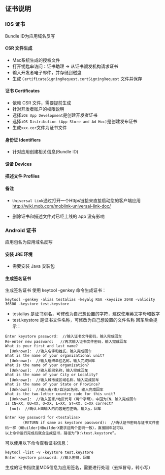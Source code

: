 ## 证书说明

### IOS 证书

Bundle ID为应用域名反写

#### CSR 文件生成

- Mac系统生成的授权文件
- 打开钥匙串访问：证书助理 -> 从证书颁发机构请求证书
- 输入开发者电子邮件，并存储到磁盘
- 生成 `CertificateSigningRequest.certSigningRequest` 文件并保存

#### 证书 Certificates

- 依赖 CSR 文件，需要提前生成
- 针对开发者账户的权限说明
- 选择`iOS App Development`是创建开发者证书
- 选择`iOS Distribution (App Store and Ad Hoc)`是创建发布证书
- 生成`xxx.cer`文件为证书文件

#### 身份证 Identifiers

- 针对应用创建相关信息(Bundle ID)

#### 设备 Devices

#### 描述文件 Profiles

#### 备注

- `Universal Link`通过打开一个Https链接来直接启动您的客户端应用 http://wiki.mob.com/moblink-universal-link-doc/

- 删除证书和描述文件对已经上线的 app 没有影响

### Android 证书

应用包名为应用域名反写

#### 安装 JRE 环境

- 需要安装 Java 安装包

#### 生成签名证书

生成签名证书
使用 keytool -genkey 命令生成证书：

```ssh
keytool -genkey -alias testalias -keyalg RSA -keysize 2048 -validity 36500 -keystore test.keystore
```

- testalias 是证书别名，可修改为自己想设置的字符，建议使用英文字母和数字
- test.keystore 是证书文件名称，可修改为自己想设置的文件名称
  回车后会提示：

```ssh
Enter keystore password:  //输入证书文件密码，输入完成回车
Re-enter new password:   //再次输入证书文件密码，输入完成回车
What is your first and last name?
  [Unknown]:  //输入名字和姓氏，输入完成回车
What is the name of your organizational unit?
  [Unknown]:  //输入组织单位名称，输入完成回车
What is the name of your organization?
  [Unknown]:  //输入组织名称，输入完成回车
What is the name of your City or Locality?
  [Unknown]:  //输入城市或区域名称，输入完成回车
What is the name of your State or Province?
  [Unknown]:  //输入省/市/自治区名称，输入完成回车
What is the two-letter country code for this unit?
  [Unknown]:  //输入国家/地区代号（两个字母），中国为CN，输入完成回车
Is CN=XX, OU=XX, O=XX, L=XX, ST=XX, C=XX correct?
  [no]:  //确认上面输入的内容是否正确，输入y，回车

Enter key password for <testalias>
        (RETURN if same as keystore password):  //确认证书密码与证书文件密码一样（HBuilder|HBuilderX要求这两个密码一致），直接回车就可以
以上命令运行完成后就会生成证书，路径为“D:\test.keystore”。
```

可以使用以下命令查看证书信息：
```ssh
keytool -list -v -keystore test.keystore
Enter keystore password: //输入密码，回车
```
生成的证书指纹里MD5信息为应用签名，需要进行处理（去掉冒号，转小写）
